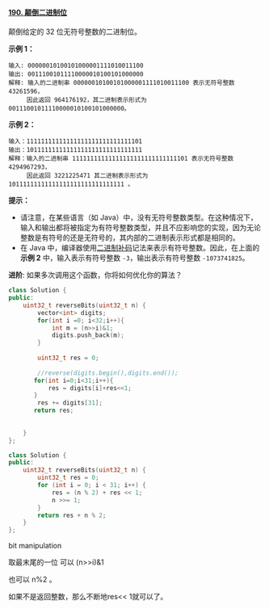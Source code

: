 #### [190. 颠倒二进制位](https://leetcode-cn.com/problems/reverse-bits/)

颠倒给定的 32 位无符号整数的二进制位。

 

**示例 1：**

```
输入: 00000010100101000001111010011100
输出: 00111001011110000010100101000000
解释: 输入的二进制串 00000010100101000001111010011100 表示无符号整数 43261596，
     因此返回 964176192，其二进制表示形式为 00111001011110000010100101000000。
```

**示例 2：**

```
输入：11111111111111111111111111111101
输出：10111111111111111111111111111111
解释：输入的二进制串 11111111111111111111111111111101 表示无符号整数 4294967293，
     因此返回 3221225471 其二进制表示形式为 10111111111111111111111111111111 。
```

 

**提示：**

- 请注意，在某些语言（如 Java）中，没有无符号整数类型。在这种情况下，输入和输出都将被指定为有符号整数类型，并且不应影响您的实现，因为无论整数是有符号的还是无符号的，其内部的二进制表示形式都是相同的。
- 在 Java 中，编译器使用[二进制补码](https://baike.baidu.com/item/二进制补码/5295284)记法来表示有符号整数。因此，在上面的 **示例 2** 中，输入表示有符号整数 `-3`，输出表示有符号整数 `-1073741825`。

 

**进阶**:
 如果多次调用这个函数，你将如何优化你的算法？



```cpp
class Solution {
public:
    uint32_t reverseBits(uint32_t n) {
        vector<int> digits;
        for(int i =0; i<32;i++){
            int m = (n>>i)&1;
            digits.push_back(m);
        }
        
        uint32_t res = 0;
        
        //reverse(digits.begin(),digits.end());
       for(int i=0;i<31;i++){
           res = digits[i]+res<<1;
       }
        res += digits[31]; 
       return res;
    
        
    }
};
```



```cpp
class Solution {
public:
    uint32_t reverseBits(uint32_t n) {
        uint32_t res = 0;
        for (int i = 0; i < 31; i++) {
            res = (n % 2) + res << 1;
            n >>= 1;
        }
        return res + n % 2;
    }
};
```



bit manipulation

取最末尾的一位 可以 (n>>i)&1 

也可以 n%2 。

如果不是返回整数，那么不断地res<< 1就可以了。